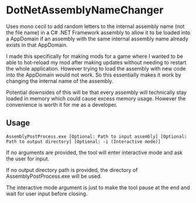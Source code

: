 # DotNetAssemblyNameChanger
Uses mono cecil to add random letters to the internal assembly name (not the file name) in a C# .NET Framework assembly to allow it to be loaded into a AppDomain if an assembly with the same internal assembly name already exists in that AppDomain.

I made this specifically for making mods for a game where I wanted to be able to hot-reload my mod after making updates without needing to restart the whole application. However trying to load the assembly with new code into the AppDomain would not work. So this essentially makes it work by changing the internal name of the assembly.

Potential downsides of this will be that every assembly will technically stay loaded in memory which could cause excess memory usage. However the convenience is worth it for me as a developer. 

## Usage

`AssemblyPostProcess.exe [Optional: Path to input assembly] [Optional: Path to output directory] [Optional: -i (Interactive mode)]`

If no arguments are provided, the tool will enter interactive mode and ask the user for input.

If no output directory path is provided, the directory of AssemblyPostProcess.exe will be used.

The interactive mode argument is just to make the tool pause at the end and wait for user input before closing.
